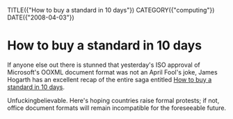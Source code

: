 TITLE({"How to buy a standard in 10 days"})
CATEGORY({"computing"})
DATE({"2008-04-03"})

How to buy a standard in 10 days
================================

If anyone else out there is stunned that yesterday\'s ISO approval of
Microsoft\'s OOXML document format was not an April Fool\'s joke, James
Hogarth has an excellent recap of the entire saga entitled [How to buy a
standard in 10
days](http://www.tideway.com/community/blog-post/how-to-buy-a-standard-in-10-days/).

Unfuckingbelievable. Here\'s hoping countries raise formal protests; if
not, office document formats will remain incompatible for the
foreseeable future.
